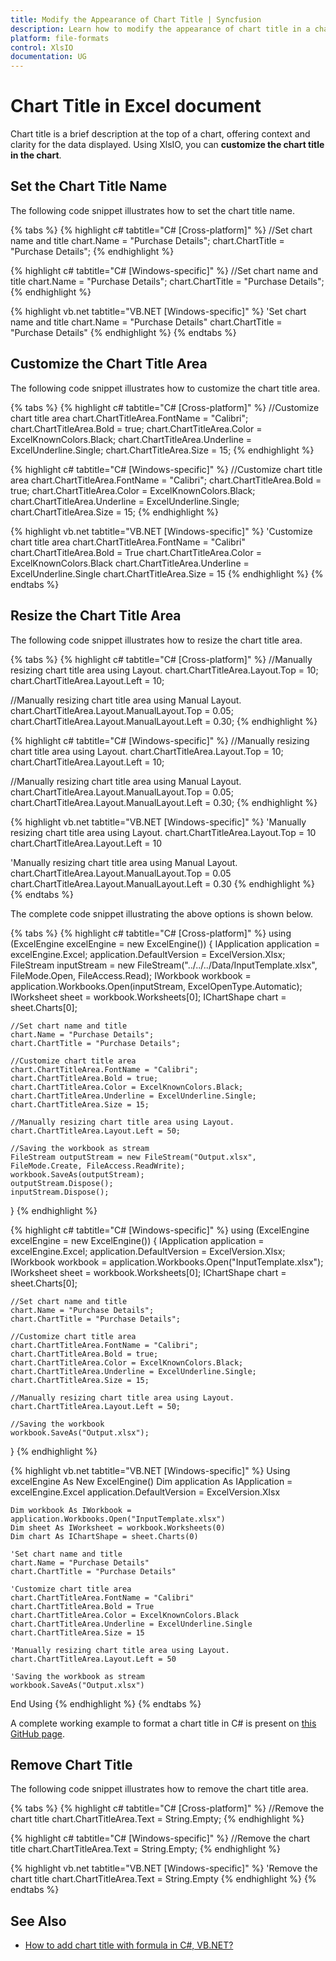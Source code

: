 ```yaml
---
title: Modify the Appearance of Chart Title | Syncfusion
description: Learn how to modify the appearance of chart title in a chart in an Excel document using Syncfusion .NET Excel (XlsIO) library without Microsoft Excel.
platform: file-formats
control: XlsIO
documentation: UG
---
```


# Chart Title in Excel document

Chart title is a brief description at the top of a chart, offering context and clarity for the data displayed. Using XlsIO, you can **customize the chart title in the chart**.

## Set the Chart Title Name

The following code snippet illustrates how to set the chart title name.

{% tabs %}
{% highlight c# tabtitle="C# [Cross-platform]" %}
//Set chart name and title
chart.Name = "Purchase Details";
chart.ChartTitle = "Purchase Details";
{% endhighlight %}

{% highlight c# tabtitle="C# [Windows-specific]" %}
//Set chart name and title
chart.Name = "Purchase Details";
chart.ChartTitle = "Purchase Details";
{% endhighlight %}

{% highlight vb.net tabtitle="VB.NET [Windows-specific]" %}
'Set chart name and title
chart.Name = "Purchase Details"
chart.ChartTitle = "Purchase Details"
{% endhighlight %}
{% endtabs %}

## Customize the Chart Title Area

The following code snippet illustrates how to customize the chart title area.

{% tabs %}
{% highlight c# tabtitle="C# [Cross-platform]" %}
//Customize chart title area
chart.ChartTitleArea.FontName = "Calibri";
chart.ChartTitleArea.Bold = true;
chart.ChartTitleArea.Color = ExcelKnownColors.Black;
chart.ChartTitleArea.Underline = ExcelUnderline.Single;
chart.ChartTitleArea.Size = 15;
{% endhighlight %}

{% highlight c# tabtitle="C# [Windows-specific]" %}
//Customize chart title area
chart.ChartTitleArea.FontName = "Calibri";
chart.ChartTitleArea.Bold = true;
chart.ChartTitleArea.Color = ExcelKnownColors.Black;
chart.ChartTitleArea.Underline = ExcelUnderline.Single;
chart.ChartTitleArea.Size = 15;
{% endhighlight %}

{% highlight vb.net tabtitle="VB.NET [Windows-specific]" %}
'Customize chart title area
chart.ChartTitleArea.FontName = "Calibri"
chart.ChartTitleArea.Bold = True
chart.ChartTitleArea.Color = ExcelKnownColors.Black
chart.ChartTitleArea.Underline = ExcelUnderline.Single
chart.ChartTitleArea.Size = 15
{% endhighlight %}
{% endtabs %}

## Resize the Chart Title Area

The following code snippet illustrates how to resize the chart title area.

{% tabs %}
{% highlight c# tabtitle="C# [Cross-platform]" %}
//Manually resizing chart title area using Layout.
chart.ChartTitleArea.Layout.Top = 10;
chart.ChartTitleArea.Layout.Left = 10;

//Manually resizing chart title area using Manual Layout.
chart.ChartTitleArea.Layout.ManualLayout.Top = 0.05;
chart.ChartTitleArea.Layout.ManualLayout.Left = 0.30;
{% endhighlight %}

{% highlight c# tabtitle="C# [Windows-specific]" %}
//Manually resizing chart title area using Layout.
chart.ChartTitleArea.Layout.Top = 10;
chart.ChartTitleArea.Layout.Left = 10;

//Manually resizing chart title area using Manual Layout.
chart.ChartTitleArea.Layout.ManualLayout.Top = 0.05;
chart.ChartTitleArea.Layout.ManualLayout.Left = 0.30;
{% endhighlight %}

{% highlight vb.net tabtitle="VB.NET [Windows-specific]" %}
'Manually resizing chart title area using Layout.
chart.ChartTitleArea.Layout.Top = 10
chart.ChartTitleArea.Layout.Left = 10

'Manually resizing chart title area using Manual Layout.
chart.ChartTitleArea.Layout.ManualLayout.Top = 0.05
chart.ChartTitleArea.Layout.ManualLayout.Left = 0.30
{% endhighlight %}
{% endtabs %}

The complete code snippet illustrating the above options is shown below.

{% tabs %}
{% highlight c# tabtitle="C# [Cross-platform]" %}
using (ExcelEngine excelEngine = new ExcelEngine())
{
    IApplication application = excelEngine.Excel;
    application.DefaultVersion = ExcelVersion.Xlsx;
    FileStream inputStream = new FileStream("../../../Data/InputTemplate.xlsx", FileMode.Open, FileAccess.Read);
    IWorkbook workbook = application.Workbooks.Open(inputStream, ExcelOpenType.Automatic);
    IWorksheet sheet = workbook.Worksheets[0];
    IChartShape chart = sheet.Charts[0];

    //Set chart name and title
    chart.Name = "Purchase Details";
    chart.ChartTitle = "Purchase Details";

    //Customize chart title area
    chart.ChartTitleArea.FontName = "Calibri";
    chart.ChartTitleArea.Bold = true;
    chart.ChartTitleArea.Color = ExcelKnownColors.Black;
    chart.ChartTitleArea.Underline = ExcelUnderline.Single;
    chart.ChartTitleArea.Size = 15;

    //Manually resizing chart title area using Layout.
    chart.ChartTitleArea.Layout.Left = 50;

    //Saving the workbook as stream
    FileStream outputStream = new FileStream("Output.xlsx", FileMode.Create, FileAccess.ReadWrite);
    workbook.SaveAs(outputStream);
    outputStream.Dispose();
    inputStream.Dispose();
}
{% endhighlight %}

{% highlight c# tabtitle="C# [Windows-specific]" %}
using (ExcelEngine excelEngine = new ExcelEngine())
{
    IApplication application = excelEngine.Excel;
    application.DefaultVersion = ExcelVersion.Xlsx;
    IWorkbook workbook = application.Workbooks.Open("InputTemplate.xlsx");
    IWorksheet sheet = workbook.Worksheets[0];
    IChartShape chart = sheet.Charts[0];

    //Set chart name and title
    chart.Name = "Purchase Details";
    chart.ChartTitle = "Purchase Details";

    //Customize chart title area
    chart.ChartTitleArea.FontName = "Calibri";
    chart.ChartTitleArea.Bold = true;
    chart.ChartTitleArea.Color = ExcelKnownColors.Black;
    chart.ChartTitleArea.Underline = ExcelUnderline.Single;
    chart.ChartTitleArea.Size = 15;

    //Manually resizing chart title area using Layout.
    chart.ChartTitleArea.Layout.Left = 50;

    //Saving the workbook
    workbook.SaveAs("Output.xlsx");
}
{% endhighlight %}

{% highlight vb.net tabtitle="VB.NET [Windows-specific]" %}
Using excelEngine As New ExcelEngine()
    Dim application As IApplication = excelEngine.Excel
    application.DefaultVersion = ExcelVersion.Xlsx

    Dim workbook As IWorkbook = application.Workbooks.Open("InputTemplate.xlsx")
    Dim sheet As IWorksheet = workbook.Worksheets(0)
    Dim chart As IChartShape = sheet.Charts(0)

    'Set chart name and title
    chart.Name = "Purchase Details"
    chart.ChartTitle = "Purchase Details"

    'Customize chart title area
    chart.ChartTitleArea.FontName = "Calibri"
    chart.ChartTitleArea.Bold = True
    chart.ChartTitleArea.Color = ExcelKnownColors.Black
    chart.ChartTitleArea.Underline = ExcelUnderline.Single
    chart.ChartTitleArea.Size = 15

    'Manually resizing chart title area using Layout.
    chart.ChartTitleArea.Layout.Left = 50

    'Saving the workbook as stream
    workbook.SaveAs("Output.xlsx")
End Using
{% endhighlight %}
{% endtabs %}

A complete working example to format a chart title in C# is present on [this GitHub page]().

## Remove Chart Title

The following code snippet illustrates how to remove the chart title area.

{% tabs %}
{% highlight c# tabtitle="C# [Cross-platform]" %}
//Remove the chart title 
chart.ChartTitleArea.Text = String.Empty;
{% endhighlight %}

{% highlight c# tabtitle="C# [Windows-specific]" %}
//Remove the chart title
chart.ChartTitleArea.Text = String.Empty;
{% endhighlight %}

{% highlight vb.net tabtitle="VB.NET [Windows-specific]" %}
'Remove the chart title 
chart.ChartTitleArea.Text = String.Empty
{% endhighlight %}
{% endtabs %}

## See Also

* [How to add chart title with formula in C#, VB.NET?](https://support.syncfusion.com/kb/article/10217/add-excel-chart-title-with-formula-in-c-vb-net-using-xlsio)
